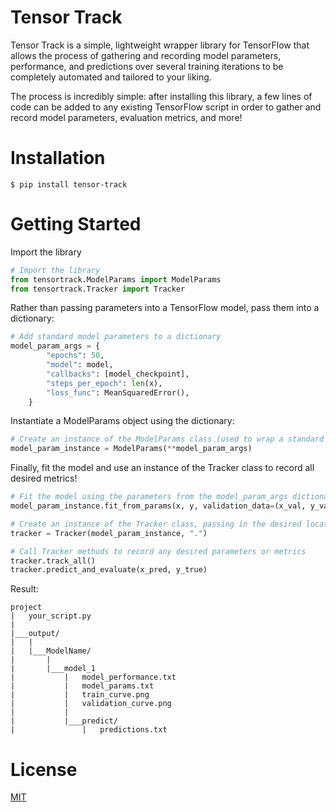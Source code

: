 # Tensor Track

Tensor Track is a simple, lightweight wrapper library for TensorFlow that allows the process of 
gathering and recording model parameters, performance, and predictions over several training
iterations to be completely automated and tailored to your liking.  
  
The process is incredibly simple: after installing this library, a few lines of code can be added
to any existing TensorFlow script in order to gather and record model parameters, evaluation metrics,
and more!  
  
# Installation  
```shell script
$ pip install tensor-track
```
  
# Getting Started
Import the library
```python
# Import the library
from tensortrack.ModelParams import ModelParams
from tensortrack.Tracker import Tracker
```
  
Rather than passing parameters into a TensorFlow model, pass them into a dictionary:
  
```python
# Add standard model parameters to a dictionary
model_param_args = {
        "epochs": 50,
        "model": model,
        "callbacks": [model_checkpoint],
        "steps_per_epoch": len(x),
        "loss_func": MeanSquaredError(),
    }
```  
Instantiate a ModelParams object using the dictionary:
```python
# Create an instance of the ModelParams class (used to wrap a standard TensorFlow model)
model_param_instance = ModelParams(**model_param_args)
```  
Finally, fit the model and use an instance of the Tracker class to record all desired metrics!
```python
# Fit the model using the parameters from the model_param_args dictionary
model_param_instance.fit_from_params(x, y, validation_data=(x_val, y_val), validation_steps=len(x_val))

# Create an instance of the Tracker class, passing in the desired location for the output directory
tracker = Tracker(model_param_instance, ".")

# Call Tracker methods to record any desired parameters or metrics
tracker.track_all()
tracker.predict_and_evaluate(x_pred, y_true)
```  
  
Result:  
```
project
|   your_script.py
|
|___output/
|   |
|   |___ModelName/
|       |
|       |___model_1
|           |   model_performance.txt
|           |   model_params.txt
|           |   train_curve.png
|           |   validation_curve.png
|           |
|           |___predict/
|               |   predictions.txt
```
  
# License
[MIT](https://github.com/SamClaflin/Tensor-Track/blob/master/LICENSE)
